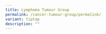 ```yaml
---
title: Lymphoma Tumour Group
permalink: /cancer-tumour-group/permalink/
variant: tiptap
description: ""
---
```

